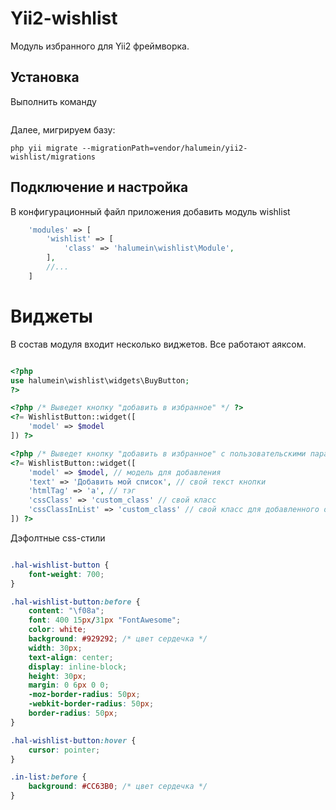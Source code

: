 Yii2-wishlist
==========
Модуль избранного для Yii2 фреймворка.


Установка
---------------------------------
Выполнить команду

```

```

Далее, мигрируем базу:

```
php yii migrate --migrationPath=vendor/halumein/yii2-wishlist/migrations
```

Подключение и настройка
---------------------------------
В конфигурационный файл приложения добавить модуль wishlist

```php
    'modules' => [
        'wishlist' => [
            'class' => 'halumein\wishlist\Module',
        ],
        //...
    ]
```

Виджеты
==========
В состав модуля входит несколько виджетов. Все работают аяксом.

```php

<?php
use halumein\wishlist\widgets\BuyButton;
?>

<?php /* Выведет кнопку "добавить в избранное" */ ?>
<?= WishlistButton::widget([
	'model' => $model
]) ?>

<?php /* Выведет кнопку "добавить в избранное" с пользовательскими параметрами */ ?>
<?= WishlistButton::widget([
	'model' => $model, // модель для добавления
	'text' => 'Добавить мой список', // свой текст кнопки
	'htmlTag' => 'a', // тэг
	'cssClass' => 'custom_class' // свой класс
    'cssClassInList' => 'custom_class' // свой класс для добавленного объекта
]) ?>

```

Дэфолтные css-стили
```css

.hal-wishlist-button {
    font-weight: 700;
}

.hal-wishlist-button:before {
    content: "\f08a";
    font: 400 15px/31px "FontAwesome";
    color: white;
    background: #929292; /* цвет сердечка */
    width: 30px;
    text-align: center;
    display: inline-block;
    height: 30px;
    margin: 0 6px 0 0;
    -moz-border-radius: 50px;
    -webkit-border-radius: 50px;
    border-radius: 50px;
}

.hal-wishlist-button:hover {
    cursor: pointer;
}

.in-list:before {
    background: #CC63B0; /* цвет сердечка */
}


```
